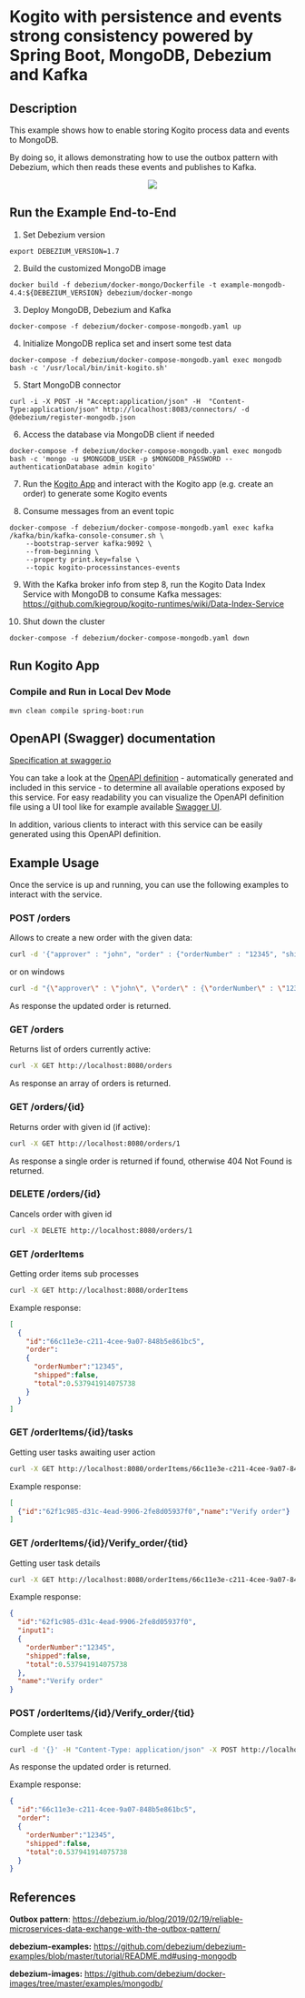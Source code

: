 # Kogito with persistence and events strong consistency powered by Spring Boot, MongoDB, Debezium and Kafka

## Description

This example shows how to enable storing Kogito process data and events to MongoDB.

By doing so, it allows demonstrating how to use the outbox pattern with Debezium, which then reads these events and publishes to Kafka.

<p align="center"><img src="docs/images/kogito_persistence_events_consistency.png"></p>

## Run the Example End-to-End

1. Set Debezium version
```shell
export DEBEZIUM_VERSION=1.7
```

2. Build the customized MongoDB image
```shell
docker build -f debezium/docker-mongo/Dockerfile -t example-mongodb-4.4:${DEBEZIUM_VERSION} debezium/docker-mongo
```

3. Deploy MongoDB, Debezium and Kafka
```shell
docker-compose -f debezium/docker-compose-mongodb.yaml up
```

4. Initialize MongoDB replica set and insert some test data
```shell
docker-compose -f debezium/docker-compose-mongodb.yaml exec mongodb bash -c '/usr/local/bin/init-kogito.sh'
```

5. Start MongoDB connector
```shell
curl -i -X POST -H "Accept:application/json" -H  "Content-Type:application/json" http://localhost:8083/connectors/ -d @debezium/register-mongodb.json
```

6. Access the database via MongoDB client if needed
```shell
docker-compose -f debezium/docker-compose-mongodb.yaml exec mongodb bash -c 'mongo -u $MONGODB_USER -p $MONGODB_PASSWORD --authenticationDatabase admin kogito'
```

7. Run the [Kogito App](#run-kogito-app) and interact with the Kogito app (e.g. create an order) to generate some Kogito events

8. Consume messages from an event topic
```shell
docker-compose -f debezium/docker-compose-mongodb.yaml exec kafka /kafka/bin/kafka-console-consumer.sh \
    --bootstrap-server kafka:9092 \
    --from-beginning \
    --property print.key=false \
    --topic kogito-processinstances-events
```

9. With the Kafka broker info from step 8, run the Kogito Data Index Service with MongoDB to consume Kafka messages: https://github.com/kiegroup/kogito-runtimes/wiki/Data-Index-Service

10. Shut down the cluster
```shell
docker-compose -f debezium/docker-compose-mongodb.yaml down
```

## Run Kogito App

### Compile and Run in Local Dev Mode

```
mvn clean compile spring-boot:run
```

## OpenAPI (Swagger) documentation
[Specification at swagger.io](https://swagger.io/docs/specification/about/)

You can take a look at the [OpenAPI definition](http://localhost:8080/v3/api-docs) - automatically generated and included in this service - to determine all available operations exposed by this service. For easy readability you can visualize the OpenAPI definition file using a UI tool like for example available [Swagger UI](https://editor.swagger.io).

In addition, various clients to interact with this service can be easily generated using this OpenAPI definition.

## Example Usage

Once the service is up and running, you can use the following examples to interact with the service.

### POST /orders

Allows to create a new order with the given data:

```sh
curl -d '{"approver" : "john", "order" : {"orderNumber" : "12345", "shipped" : false}}' -H "Content-Type: application/json" -X POST http://localhost:8080/orders
```
or on windows

```sh
curl -d "{\"approver\" : \"john\", \"order\" : {\"orderNumber\" : \"12345\", \"shipped\" : false}}" -H "Content-Type: application/json" -X POST http://localhost:8080/orders
```

As response the updated order is returned.

### GET /orders

Returns list of orders currently active:

```sh
curl -X GET http://localhost:8080/orders
```

As response an array of orders is returned.

### GET /orders/{id}

Returns order with given id (if active):

```sh
curl -X GET http://localhost:8080/orders/1
```

As response a single order is returned if found, otherwise 404 Not Found is returned.

### DELETE /orders/{id}

Cancels order with given id

```sh
curl -X DELETE http://localhost:8080/orders/1
```

### GET /orderItems

Getting order items sub processes

```sh
curl -X GET http://localhost:8080/orderItems
```
Example response:

```json
[
  {
    "id":"66c11e3e-c211-4cee-9a07-848b5e861bc5",
    "order":
    {
      "orderNumber":"12345",
      "shipped":false,
      "total":0.537941914075738
    }
  }
]
```

### GET /orderItems/{id}/tasks

Getting user tasks awaiting user action

```sh
curl -X GET http://localhost:8080/orderItems/66c11e3e-c211-4cee-9a07-848b5e861bc5/tasks?user=john
```
Example response:

```json
[
  {"id":"62f1c985-d31c-4ead-9906-2fe8d05937f0","name":"Verify order"}
]
```

### GET /orderItems/{id}/Verify_order/{tid}

Getting user task details

```sh
curl -X GET http://localhost:8080/orderItems/66c11e3e-c211-4cee-9a07-848b5e861bc5/Verify_order/62f1c985-d31c-4ead-9906-2fe8d05937f0?user=john
```
Example response:

```json
{
  "id":"62f1c985-d31c-4ead-9906-2fe8d05937f0",
  "input1":
  {
    "orderNumber":"12345",
    "shipped":false,
    "total":0.537941914075738
  },
  "name":"Verify order"
}
```

### POST /orderItems/{id}/Verify_order/{tid}

Complete user task

```sh
curl -d '{}' -H "Content-Type: application/json" -X POST http://localhost:8080/orderItems/66c11e3e-c211-4cee-9a07-848b5e861bc5/Verify_order/62f1c985-d31c-4ead-9906-2fe8d05937f0?user=john
```


As response the updated order is returned.

Example response:

```json
{
  "id":"66c11e3e-c211-4cee-9a07-848b5e861bc5",
  "order":
  {
    "orderNumber":"12345",
    "shipped":false,
    "total":0.537941914075738
  }
}
```

## References

**Outbox pattern**: https://debezium.io/blog/2019/02/19/reliable-microservices-data-exchange-with-the-outbox-pattern/

**debezium-examples:** https://github.com/debezium/debezium-examples/blob/master/tutorial/README.md#using-mongodb

**debezium-images:** https://github.com/debezium/docker-images/tree/master/examples/mongodb/
